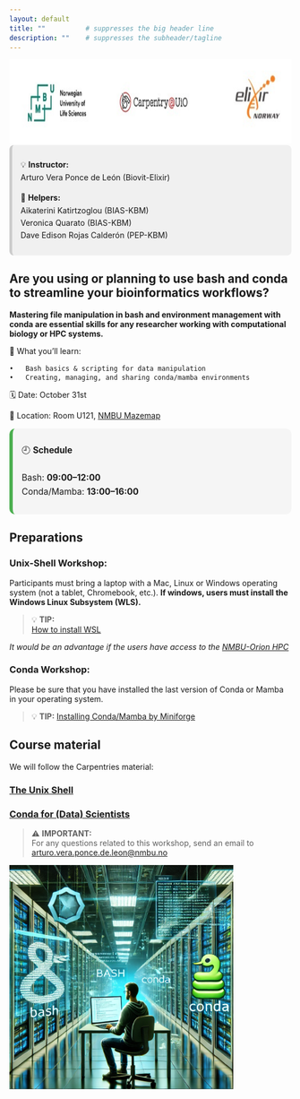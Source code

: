 ```yaml
---
layout: default
title: ""          # suppresses the big header line
description: ""    # suppresses the subheader/tagline
---
```


<img src="https://github.com/avera1988/2025-10-31-NMBU_BASHandCONDA.github.io/raw/main/images/LOGO.jpg" alt="LOGO" height="150">

<div style="
  background-color:#f0f0f0;
  border-left:5px solid #ccc;
  padding:10px 15px;
  border-radius:8px;
  line-height:1.6;
">

<p>💡 <strong>Instructor:</strong><br>
Arturo Vera Ponce de León (Biovit-Elixir)</p>

<p>🤝 <strong>Helpers:</strong><br>
Aikaterini Katirtzoglou (BIAS-KBM)<br>
Veronica Quarato (BIAS-KBM)<br>
Dave Edison Rojas Calderón (PEP-KBM)</p>

</div>


## Are you using or planning to use bash and conda to streamline your bioinformatics workflows?

**Mastering file manipulation in bash and environment management with conda are essential skills for any researcher working with computational biology or HPC systems.**


🔧 What you’ll learn:

    •	Bash basics & scripting for data manipulation
    •	Creating, managing, and sharing conda/mamba environments


🗓️ Date: October 31st

📍 Location: Room U121, [NMBU Mazemap](https://link.mazemap.com/XMsJP9tR)

<div style="
  background-color:#f5f5f5;
  border-left:6px solid #4caf50;
  padding:12px 16px;
  border-radius:10px;
  font-size:1.1em;
  line-height:1.6;
  text-align:left;
  margin:15px 0;
  max-width:500px;
">

🕘 <strong>Schedule</strong><br><br>
Bash: <strong>09:00–12:00</strong><br>
Conda/Mamba: <strong>13:00–16:00</strong>

</div>


## Preparations

### Unix-Shell Workshop:

Participants must bring a laptop with a Mac, Linux or Windows operating system (not a tablet, Chromebook, etc.). **If windows, users must install the Windows Linux Subsystem (WLS).**
> 💡 **TIP:**  
> [How to install WSL](https://learn.microsoft.com/en-us/windows/wsl/install)

*It would be an advantage if the users have access to the [NMBU-Orion HPC](https://orion.nmbu.no/)* 

### Conda Workshop:

Please be sure that you have installed the last version of Conda or Mamba in your operating system. 

> 💡 **TIP:** 
> [Installing Conda/Mamba by Miniforge](https://github.com/conda-forge/miniforge#install)

## Course material

We will follow the Carpentries material:

### [The Unix Shell](https://swcarpentry.github.io/shell-novice/01-intro.html)

### [Conda for (Data) Scientists](https://carpentries-incubator.github.io/introduction-to-conda-for-data-scientists/01-getting-started-with-conda/index.html)




> ⚠️ **IMPORTANT:**  
> For any questions related to this workshop, send an email to
> [arturo.vera.ponce.de.leon@nmbu.no](mailto:arturo.vera.ponce.de.leon@nmbu.no)

<img src="https://github.com/avera1988/2025-10-31-NMBU_BASHandCONDA.github.io/raw/main/images/bashconda.jpg" alt="BASH CONDA" height="400">